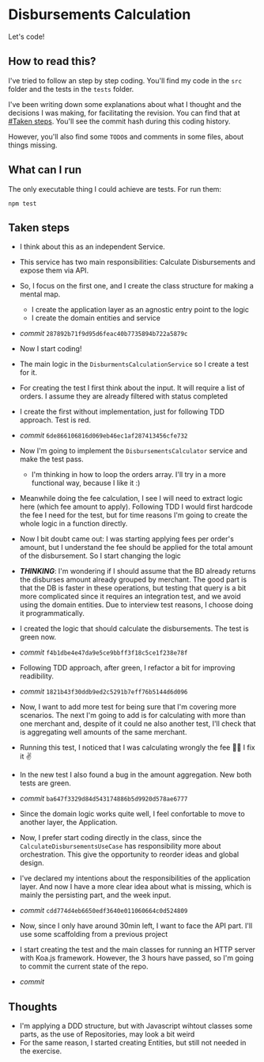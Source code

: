 # Disbursements Calculation

Let's code!

## How to read this?

I've tried to follow an step by step coding. You'll find my code in the `src` folder and the tests in the `tests` folder.

I've been writing down some explanations about what I thought and the decisions I was making, for facilitating the revision. You can find that at [#Taken steps](#taken-steps). You'll see the commit hash during this coding history.

However, you'll also find some `TODO`s and comments in some files, about things missing.

## What can I run

The only executable thing I could achieve are tests. For run them:

```shell script
npm test 
```

## Taken steps

* I think about this as an independent Service.
* This service has two main responsibilities: Calculate Disbursements and expose them via API.
* So, I focus on the first one, and I create the class structure for making a mental map.
    * I create the application layer as an agnostic entry point to the logic
    * I create the domain entities and service
* _commit_ `287892b71f9d95d6feac40b7735894b722a5879c`


* Now I start coding!
* The main logic in the `DisburmentsCalculationService` so I create a test for it.
* For creating the test I first think about the input. It will require a list of orders. I assume they are already filtered with status completed
* I create the first without implementation, just for following TDD approach. Test is red.
* _commit_ `6de866106816d069eb46ec1af287413456cfe732`


* Now I'm going to implement the `DisbursementsCalculator` service and make the test pass.
    * I'm thinking in how to loop the orders array. I'll try in a more functional way, because I like it :)
* Meanwhile doing the fee calculation, I see I will need to extract logic here (which fee amount to apply). Following TDD I would first hardcode the fee I need for the test, but for time reasons I'm going to create the whole logic in a function directly.
* Now I bit doubt came out: I was starting applying fees per order's amount, but I understand the fee should be applied for the total amount of the disbursement. So I start changing the logic
* **_THINKING_**: I'm wondering if I should assume that the BD already returns the disburses amount already grouped by merchant. The good part is that the DB is faster in these operations, but testing that query is a bit more complicated since it requires an integration test, and we avoid using the domain entities. Due to interview test reasons, I choose doing it programmatically. 
* I created the logic that should calculate the disbursements. The test is green now.
* _commit_ `f4b1dbe4e47da9e5ce9bbff3f18c5ce1f238e78f`


* Following TDD approach, after green, I refactor a bit for improving readibility.
* _commit_ `1821b43f30ddb9ed2c5291b7eff76b5144d6d096`


* Now, I want to add more test for being sure that I'm covering more scenarios. The next I'm going to add is for calculating with more than one merchant and, despite of it could ne also another test, I'll check that is aggregating well amounts of the same merchant.
* Running this test, I noticed that I was calculating wrongly the fee 🤦‍♂️ I fix it ✌️‍
* In the new test I also found a bug in the amount aggregation. New both tests are green.
* _commit_ `ba647f3329d84d543174886b5d9920d578ae6777`


* Since the domain logic works quite well, I feel confortable to move to another layer, the Application.
* Now, I prefer start coding directly in the class, since the `CalculateDisbursementsUseCase` has responsibility more about orchestration. This give the opportunity to reorder ideas and global design.
* I've declared my intentions about the responsibilities of the application layer. And now I have a more clear idea about what is missing, which is mainly the persisting part, and the week input.
* _commit_ `cdd774d4eb6650edf3640e011060664c0d524809`


* Now, since I only have around 30min left, I want to face the API part. I'll use some scaffolding from a previous project
* I start creating the test and the main classes for running an HTTP server with Koa.js framework. However, the 3 hours have passed, so I'm going to commit the current state of the repo.
* _commit_


## Thoughts

* I'm applying a DDD structure, but with Javascript wihtout classes some parts, as the use of Repositories, may look a bit weird
* For the same reason, I started creating Entities, but still not needed in the exercise.
